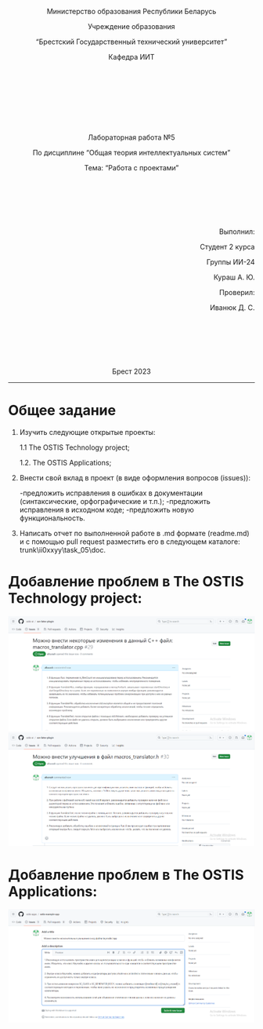 <p align="center"> Министерство образования Республики Беларусь</p>
<p align="center">Учреждение образования</p>
<p align="center">“Брестский Государственный технический университет”</p>
<p align="center">Кафедра ИИТ</p>
<br><br><br><br><br><br><br>
<p align="center">Лабораторная работа №5</p>
<p align="center">По дисциплине “Общая теория интеллектуальных систем”</p>
<p align="center">Тема: “Работа с проектами”</p>
<br><br><br><br><br>
<p align="right">Выполнил:</p>
<p align="right">Студент 2 курса</p>
<p align="right">Группы ИИ-24</p>
<p align="right">Кураш А. Ю.</p>
<p align="right">Проверил:</p>
<p align="right">Иванюк Д. С.</p>
<br><br><br><br><br>
<p align="center">Брест 2023</p>

---

# Общее задание 

1. Изучить следующие открытые проекты:

    1.1 The OSTIS Technology project;

    1.2. The OSTIS Applications;

2. Внести свой вклад в проект (в виде оформления вопросов (issues)):

    -предложить исправления в ошибках в документации (синтаксические, орфографические и т.п.);
    -предложить исправления в исходном коде;
    -предложить новую функциональность.

3.  Написать отчет по выполненной работе в .md формате (readme.md) и с помощью pull request разместить его в следующем каталоге: trunk\ii0xxyy\task_05\doc.

# Добавление проблем в The OSTIS Technology project:
![](img_1.png)
![](img_2.png)
# Добавление проблем в The OSTIS Applications:
![](img_3.png)
